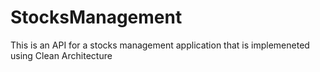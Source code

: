 # StocksManagement
This is an API for a stocks management application that is implemeneted using Clean Architecture
